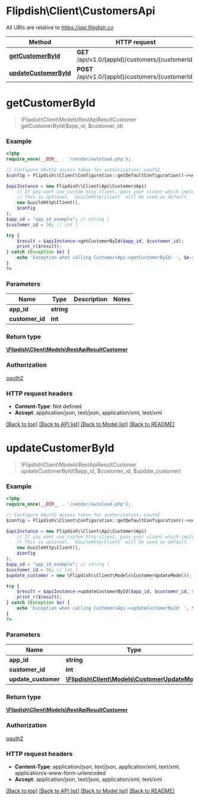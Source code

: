 # Flipdish\\Client\CustomersApi

All URIs are relative to *https://api.flipdish.co*

Method | HTTP request | Description
------------- | ------------- | -------------
[**getCustomerById**](CustomersApi.md#getCustomerById) | **GET** /api/v1.0/{appId}/customers/{customerId} | 
[**updateCustomerById**](CustomersApi.md#updateCustomerById) | **POST** /api/v1.0/{appId}/customers/{customerId} | 


# **getCustomerById**
> \Flipdish\\Client\Models\RestApiResultCustomer getCustomerById($app_id, $customer_id)



### Example
```php
<?php
require_once(__DIR__ . '/vendor/autoload.php');

// Configure OAuth2 access token for authorization: oauth2
$config = Flipdish\\Client\Configuration::getDefaultConfiguration()->setAccessToken('YOUR_ACCESS_TOKEN');

$apiInstance = new Flipdish\\Client\Api\CustomersApi(
    // If you want use custom http client, pass your client which implements `GuzzleHttp\ClientInterface`.
    // This is optional, `GuzzleHttp\Client` will be used as default.
    new GuzzleHttp\Client(),
    $config
);
$app_id = "app_id_example"; // string | 
$customer_id = 56; // int | 

try {
    $result = $apiInstance->getCustomerById($app_id, $customer_id);
    print_r($result);
} catch (Exception $e) {
    echo 'Exception when calling CustomersApi->getCustomerById: ', $e->getMessage(), PHP_EOL;
}
?>
```

### Parameters

Name | Type | Description  | Notes
------------- | ------------- | ------------- | -------------
 **app_id** | **string**|  |
 **customer_id** | **int**|  |

### Return type

[**\Flipdish\\Client\Models\RestApiResultCustomer**](../Model/RestApiResultCustomer.md)

### Authorization

[oauth2](../../README.md#oauth2)

### HTTP request headers

 - **Content-Type**: Not defined
 - **Accept**: application/json, text/json, application/xml, text/xml

[[Back to top]](#) [[Back to API list]](../../README.md#documentation-for-api-endpoints) [[Back to Model list]](../../README.md#documentation-for-models) [[Back to README]](../../README.md)

# **updateCustomerById**
> \Flipdish\\Client\Models\RestApiResultCustomer updateCustomerById($app_id, $customer_id, $update_customer)



### Example
```php
<?php
require_once(__DIR__ . '/vendor/autoload.php');

// Configure OAuth2 access token for authorization: oauth2
$config = Flipdish\\Client\Configuration::getDefaultConfiguration()->setAccessToken('YOUR_ACCESS_TOKEN');

$apiInstance = new Flipdish\\Client\Api\CustomersApi(
    // If you want use custom http client, pass your client which implements `GuzzleHttp\ClientInterface`.
    // This is optional, `GuzzleHttp\Client` will be used as default.
    new GuzzleHttp\Client(),
    $config
);
$app_id = "app_id_example"; // string | 
$customer_id = 56; // int | 
$update_customer = new \Flipdish\\Client\Models\CustomerUpdateModel(); // \Flipdish\\Client\Models\CustomerUpdateModel | 

try {
    $result = $apiInstance->updateCustomerById($app_id, $customer_id, $update_customer);
    print_r($result);
} catch (Exception $e) {
    echo 'Exception when calling CustomersApi->updateCustomerById: ', $e->getMessage(), PHP_EOL;
}
?>
```

### Parameters

Name | Type | Description  | Notes
------------- | ------------- | ------------- | -------------
 **app_id** | **string**|  |
 **customer_id** | **int**|  |
 **update_customer** | [**\Flipdish\\Client\Models\CustomerUpdateModel**](../Model/CustomerUpdateModel.md)|  |

### Return type

[**\Flipdish\\Client\Models\RestApiResultCustomer**](../Model/RestApiResultCustomer.md)

### Authorization

[oauth2](../../README.md#oauth2)

### HTTP request headers

 - **Content-Type**: application/json, text/json, application/xml, text/xml, application/x-www-form-urlencoded
 - **Accept**: application/json, text/json, application/xml, text/xml

[[Back to top]](#) [[Back to API list]](../../README.md#documentation-for-api-endpoints) [[Back to Model list]](../../README.md#documentation-for-models) [[Back to README]](../../README.md)

